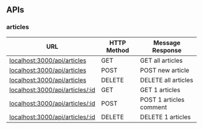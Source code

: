 ## APIs

### articles


| URL                                                         | HTTP Method | Message Response   |
| ----------------------------------------------------------- | ----------- | ------------------ |
| [localhost:3000/api/articles](http://localhost:3000/api/articles)             | GET         | GET all articles        |
| [localhost:3000/api/articles](http://localhost:3000/api/articles)             | POST        | POST new article       |
| [localhost:3000/api/articles](http://localhost:3000/api/articles)             | DELETE      | DELETE all articles     |
| [localhost:3000/api/articles/:id](http://localhost:3000/api/articles/:id) | GET         | GET 1 articles          |
| [localhost:3000/api/articles/:id](http://localhost:3000/api/articles/:id) | POST        | POST 1 articles comment |
| [localhost:3000/api/articles/:id](http://localhost:3000/api/articles/:id) | DELETE      | DELETE 1 articles       |


